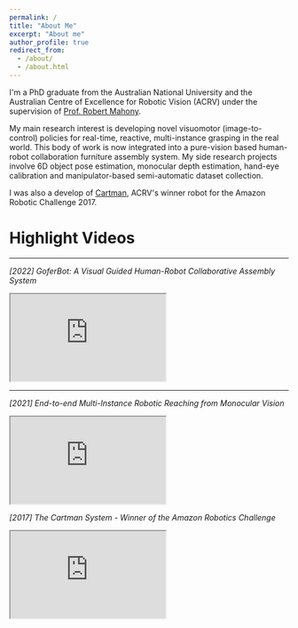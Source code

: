 ```yaml
---
permalink: /
title: "About Me"
excerpt: "About me"
author_profile: true
redirect_from: 
  - /about/
  - /about.html
---
```



I'm a PhD graduate from the Australian National University and the Australian Centre of Excellence for Robotic Vision (ACRV) under the supervision of [Prof. Robert Mahony](https://cecs.anu.edu.au/people/robert-mahony#acton-tabs-link--tabs-0-middle-3). 

My main research interest is developing novel visuomotor (image-to-control) policies for real-time, reactive, multi-instance grasping in the real world. This body of work is now integrated into a pure-vision based human-robot collaboration furniture assembly system. My side research projects involve 6D object pose estimation, monocular depth estimation, hand-eye calibration and manipulator-based semi-automatic dataset collection.

I was also a develop of [Cartman](https://www.technologyreview.com/2017/07/31/150252/amazons-new-robo-picker-champion-is-proudly-inhuman/), ACRV's winner robot for the Amazon Robotic Challenge 2017. 


# Highlight Videos
---

<em>[2022] GoferBot: A Visual Guided Human-Robot Collaborative Assembly System</em>
  <iframe 
  width="280"
  height="157"
  src="https://www.youtube.com/embed/Fo5XI5OJ4QQ">
  </iframe>

---
<em>[2021] End-to-end Multi-Instance Robotic Reaching from Monocular Vision</em>
  <iframe width="280" height="157" src="https://www.youtube.com/embed/ebJEIg8Nup4"></iframe>



<em>[2017] The Cartman System - Winner of the Amazon Robotics Challenge</em>
  <iframe width="280" height="157" src="https://www.youtube.com/embed/AljePt7Mh6U"></iframe>